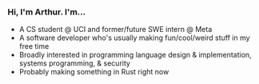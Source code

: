 ### Hi, I'm Arthur. I'm...

* A CS student @ UCI and former/future SWE intern @ Meta
* A software developer who's usually making fun/cool/weird stuff in my free time
* Broadly interested in programming language design & implementation, systems programming, & security
* Probably making something in Rust right now
